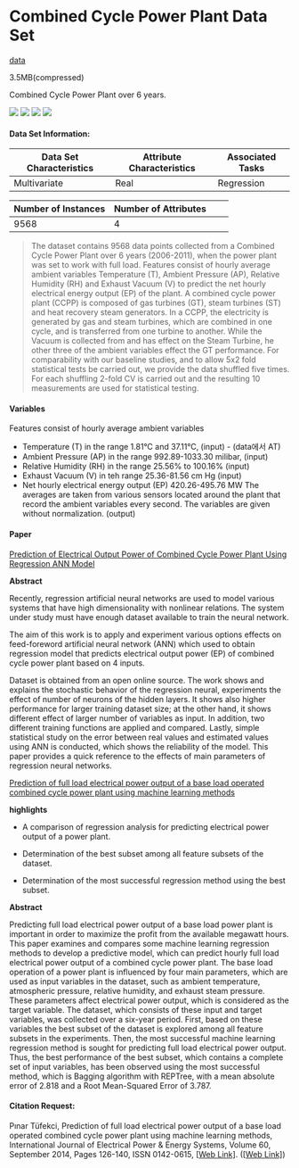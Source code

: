 # Combined Cycle Power Plant Data Set

[data](https://archive.ics.uci.edu/ml/datasets/Combined+Cycle+Power+Plant)

3.5MB(compressed)

Combined Cycle Power Plant over 6 years.

![](https://img.shields.io/badge/sector-power-skyblue.svg) ![](https://img.shields.io/badge/labeled-yes-blue.svg) ![](https://img.shields.io/badge/time--series-no-red.svg)  ![](<https://img.shields.io/badge/simulation-no-red.svg>)

#### Data Set Information:

| Data Set Characteristics | Attribute Characteristics | Associated Tasks |
| ------------------------ | ------------------------- | ---------------- |
| Multivariate             | Real                      | Regression       |

| Number of Instances | Number of Attributes |      |      |
| ------------------- | -------------------- | ---- | ---- |
| 9568                | 4                    |      |      |

> The dataset contains 9568 data points collected from a Combined Cycle Power Plant over 6 years (2006-2011), when the power plant was set to work with full load. Features consist of hourly average ambient variables Temperature (T), Ambient Pressure (AP), Relative Humidity (RH) and Exhaust Vacuum (V) to predict the net hourly electrical energy output (EP) of the plant.
> A combined cycle power plant (CCPP) is composed of gas turbines (GT), steam turbines (ST) and heat recovery steam generators. In a CCPP, the electricity is generated by gas and steam turbines, which are combined in one cycle, and is transferred from one turbine to another. While the Vacuum is collected from and has effect on the Steam Turbine, he other three of the ambient variables effect the GT performance.
> For comparability with our baseline studies, and to allow 5x2 fold statistical tests be carried out, we provide the data shuffled five times. For each shuffling 2-fold CV is carried out and the resulting 10 measurements are used for statistical testing.

#### Variables

Features consist of hourly average ambient variables 
- Temperature (T) in the range 1.81°C and 37.11°C, (input) - (data에서 AT)
- Ambient Pressure (AP) in the range 992.89-1033.30 milibar, (input)
- Relative Humidity (RH) in the range 25.56% to 100.16% (input)
- Exhaust Vacuum (V) in teh range 25.36-81.56 cm Hg (input)
- Net hourly electrical energy output (EP) 420.26-495.76 MW
  The averages are taken from various sensors located around the plant that record the ambient variables every second. The variables are given without normalization. (output) 

#### Paper

[Prediction of Electrical Output Power of Combined Cycle Power Plant Using
Regression ANN Model](https://www.researchgate.net/profile/Ahmed_Hassan214/publication/325604989_Prediction_of_Electrical_Output_Power_of_Combined_Cycle_Power_Plant_Using_Regression_ANN_Model/links/5b180b45a6fdcca67b5da1f2/Prediction-of-Electrical-Output-Power-of-Combined-Cycle-Power-Plant-Using-Regression-ANN-Model.pdf)

**Abstract**

Recently, regression artificial neural networks are used to model various systems that have high dimensionality with nonlinear relations. The system under study must have enough dataset available to train the neural network. 

The aim of this work is to apply and experiment various options effects on feed-foreword artificial neural network (ANN) which used to obtain regression model that predicts electrical output power (EP) of combined cycle power plant based on 4 inputs.

Dataset is obtained from an open online source. The work shows and explains the stochastic behavior of the regression neural, experiments the effect of number of neurons of the hidden layers. It shows also higher performance for larger training dataset size; at the other hand, it shows different effect of larger number of variables as input. In addition, two different training functions are applied and compared. Lastly, simple statistical study on the error between real values and estimated values using ANN is conducted, which shows the reliability of the model. This paper provides a quick reference to the effects of main parameters of regression neural networks. 

[Prediction of full load electrical power output of a base load operated combined cycle power plant using machine learning methods](https://www.sciencedirect.com/science/article/pii/S0142061514000908?via%3Dihub)

**highlights**

- A comparison of regression analysis for predicting electrical power output of a power plant.

- Determination of the best subset among all feature subsets of the dataset.

- Determination of the most successful regression method using the best subset.

**Abstract**

Predicting full load electrical power output of a base load power plant is important in order to maximize the profit from the available megawatt hours. This paper examines and compares some machine learning regression methods to develop a predictive model, which can predict hourly full load electrical power output of a combined cycle power plant. The base load operation of a power plant is influenced by four main parameters, which are used as input variables in the dataset, such as ambient temperature, atmospheric pressure, relative humidity, and exhaust steam pressure. These parameters affect electrical power output, which is considered as the target variable. The dataset, which consists of these input and target variables, was collected over a six-year period. First, based on these variables the best subset of the dataset is explored among all feature subsets in the experiments. Then, the most successful machine learning regression method is sought for predicting full load electrical power output. Thus, the best performance of the best subset, which contains a complete set of input variables, has been observed using the most successful method, which is Bagging algorithm with REPTree, with a mean absolute error of 2.818 and a Root Mean-Squared Error of 3.787.

#### Citation Request:

Pınar Tüfekci, Prediction of full load electrical power output of a base load operated combined cycle power plant using machine learning methods, International Journal of Electrical Power & Energy Systems, Volume 60, September 2014, Pages 126-140, ISSN 0142-0615, [[Web Link\]](http://dx.doi.org/10.1016/j.ijepes.2014.02.027).
([[Web Link\]](http://www.sciencedirect.com/science/article/pii/S0142061514000908))